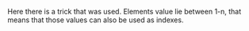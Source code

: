 Here there is a trick that was used.
Elements value lie between 1-n, that means that those values can also be used as indexes.